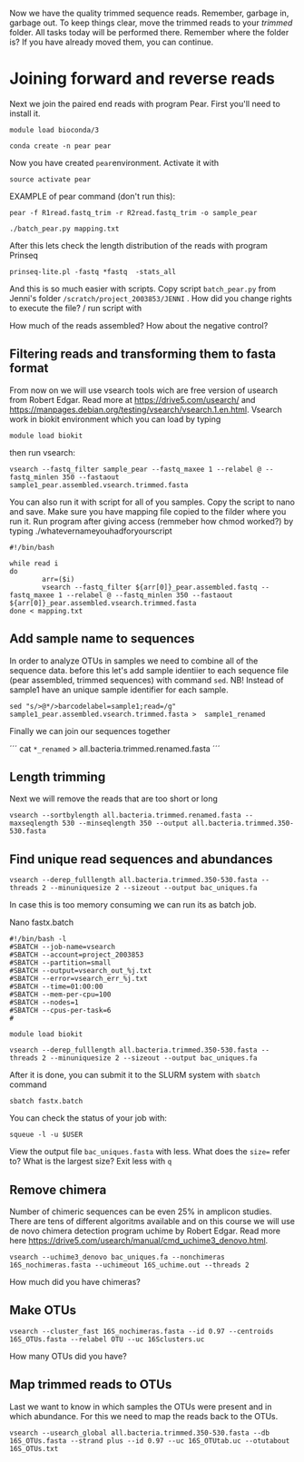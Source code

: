 Now we have the quality trimmed sequence reads. Remember, garbage in, garbage out. To keep things clear, move the trimmed reads to your *trimmed* folder. All tasks today will be performed there. Remember where the folder is? If you have already moved them, you can continue.


# Joining forward and reverse reads

Next we join the paired end reads with program Pear. First you'll need to install it. 

```
module load bioconda/3

conda create -n pear pear
```
Now you have created `pear`environment. Activate it with 
```
source activate pear
```

EXAMPLE of pear command (don't run this):
```
pear -f R1read.fastq_trim -r R2read.fastq_trim -o sample_pear
```

```
./batch_pear.py mapping.txt
```

After this lets check the length distribution of the reads with program Prinseq

```
prinseq-lite.pl -fastq *fastq  -stats_all
```
And this is so much easier with scripts. Copy script `batch_pear.py` from Jenni's folder `/scratch/project_2003853/JENNI`
. How did you change rights to execute the file?
/
run script with


How much of the reads assembled? How about the negative control?

## Filtering reads and transforming them to fasta format
From now on we will use vsearch tools wich are free version of usearch from Robert Edgar. Read more at https://drive5.com/usearch/ and https://manpages.debian.org/testing/vsearch/vsearch.1.en.html. Vsearch work in biokit environment which you can load by typing


```
module load biokit
```
then run vsearch:

```
vsearch --fastq_filter sample_pear --fastq_maxee 1 --relabel @ --fastq_minlen 350 --fastaout sample1_pear.assembled.vsearch.trimmed.fasta
```
You can also run it with script for all of you samples. Copy the script to nano and save. Make sure you have mapping file copied to the filder where you run it. Run program after giving access (remmeber how chmod worked?) by typing ./whatevernameyouhadforyourscript

```
#!/bin/bash

while read i
do
        arr=($i)
        vsearch --fastq_filter ${arr[0]}_pear.assembled.fastq --fastq_maxee 1 --relabel @ --fastq_minlen 350 --fastaout ${arr[0]}_pear.assembled.vsearch.trimmed.fasta
done < mapping.txt
```

## Add sample name to sequences
In order to analyze OTUs in samples we need to combine all of the sequence data. before this let's add sample identiier to each sequence file (pear assembled, trimmed sequences) with command `sed`. NB! Instead of sample1 have an unique sample identifier for each sample. 

```
sed "s/>@*/>barcodelabel=sample1;read=/g"  sample1_pear.assembled.vsearch.trimmed.fasta >  sample1_renamed
```
Finally we can join our sequences together

´´´
cat `*_renamed` > all.bacteria.trimmed.renamed.fasta
´´´

## Length trimming
Next we will remove the reads that are too short or long

```
vsearch --sortbylength all.bacteria.trimmed.renamed.fasta --maxseqlength 530 --minseqlength 350 --output all.bacteria.trimmed.350-530.fasta

```

## Find unique read sequences and abundances
```
vsearch --derep_fulllength all.bacteria.trimmed.350-530.fasta --threads 2 --minuniquesize 2 --sizeout --output bac_uniques.fa
```

In case this is too memory consuming we can run its as batch job. 

Nano fastx.batch

```
#!/bin/bash -l
#SBATCH --job-name=vsearch
#SBATCH --account=project_2003853
#SBATCH --partition=small
#SBATCH --output=vsearch_out_%j.txt
#SBATCH --error=vsearch_err_%j.txt
#SBATCH --time=01:00:00
#SBATCH --mem-per-cpu=100
#SBATCH --nodes=1  
#SBATCH --cpus-per-task=6
#

module load biokit

vsearch --derep_fulllength all.bacteria.trimmed.350-530.fasta --threads 2 --minuniquesize 2 --sizeout --output bac_uniques.fa
```
After it is done, you can submit it to the SLURM system with `sbatch` command

```
sbatch fastx.batch
```
You can check the status of your job with:

```
squeue -l -u $USER
```
View the output file `bac_uniques.fasta` with less. What does the `size=` refer to? What is the largest size? Exit less with `q`

## Remove chimera

Number of chimeric sequences can be even 25% in amplicon studies. There are tens of different algoritms available and on this course we will use de novo chimera detection program uchime by Robert Edgar. Read more here https://drive5.com/usearch/manual/cmd_uchime3_denovo.html. 

```
vsearch --uchime3_denovo bac_uniques.fa --nonchimeras 16S_nochimeras.fasta --uchimeout 16S_uchime.out --threads 2

```
How much did you have chimeras?

## Make OTUs

```
vsearch --cluster_fast 16S_nochimeras.fasta --id 0.97 --centroids 16S_OTUs.fasta --relabel OTU --uc 16Sclusters.uc
```
How many OTUs did you have? 

## Map trimmed reads to OTUs

Last we want to know in which samples the OTUs were present and in which abundance. For this we need to map the reads back to the OTUs. 


```
vsearch --usearch_global all.bacteria.trimmed.350-530.fasta --db 16S_OTUs.fasta --strand plus --id 0.97 --uc 16S_OTUtab.uc --otutabout 16S_OTUs.txt
```
